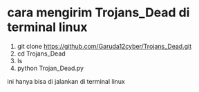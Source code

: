 #  cara mengirim Trojans_Dead di terminal linux

1. git clone https://github.com/Garuda12cyber/Trojans_Dead.git
2. cd Trojans_Dead
3. ls
4. python Trojan_Dead.py

ini hanya bisa di jalankan di terminal linux
